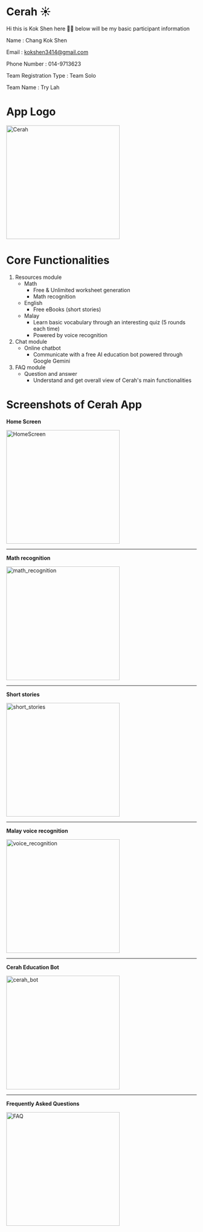 # Cerah ☀️

Hi this is Kok Shen here 👋👋 below will be my basic participant information

Name : Chang Kok Shen

Email : kokshen3414@gmail.com

Phone Number : 014-9713623

Team Registration Type :  Team Solo

Team Name : Try Lah

# App Logo

<img src="README_images/Cerah.png" alt="Cerah" width="300"/>

# Core Functionalities

1. Resources module
   - Math
     - Free & Unlimited worksheet generation
     - Math recognition
   - English
     - Free eBooks (short stories)
   - Malay
     - Learn basic vocabulary through an interesting quiz (5 rounds each time)
     - Powered by voice recognition
2. Chat module
   - Online chatbot
     - Communicate with a free AI education bot powered through Google Gemini
3. FAQ module
   - Question and answer
     - Understand and get overall view of Cerah's main functionalities

# Screenshots of Cerah App

**Home Screen**

<img src="README_images/HomeScreen.jpg" alt="HomeScreen" width="300"/>



---



**Math recognition**

<img src="README_images/math_recognition.jpg" alt="math_recognition" width="300"/>

---



**Short stories**

<img src="README_images/short_stories.jpg" alt="short_stories" width="300"/>

---



**Malay voice recognition**

<img src="README_images/voice_recognition.jpg" alt="voice_recognition" width="300"/>

---



**Cerah Education Bot**

<img src="README_images/cerah_bot.jpg" alt="cerah_bot" width="300"/>

---



**Frequently Asked Questions**

<img src="README_images/FAQ.jpg" alt="FAQ" width="300"/>





